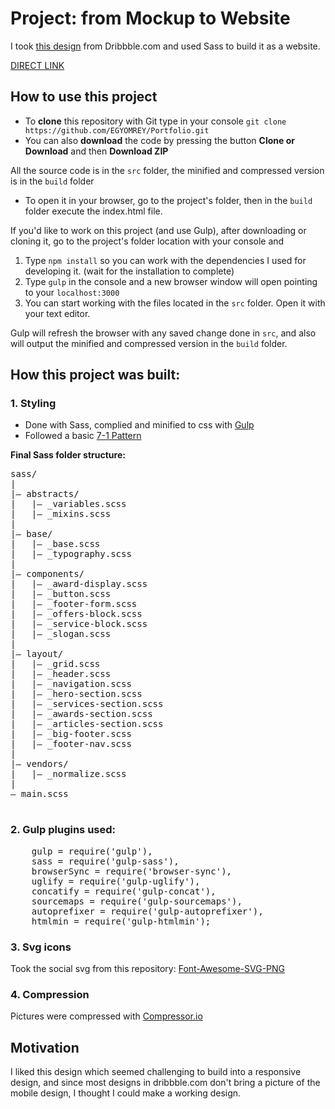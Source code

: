 # Project: from Mockup to Website

I took [this design](https://egyomrey.github.io/From-Mockup-to-Website/Dribbble%20mockup.jpg) from Dribbble.com and used Sass to build it as a website.

[DIRECT LINK](https://egyomrey.github.io/From-Mockup-to-Website/build/index.html)

## How to use this project
- To **clone** this repository with Git type in your console `git clone https://github.com/EGYOMREY/Portfolio.git`
- You can also **download** the code by pressing the button **Clone or Download** and then **Download ZIP**

All the source code is in the `src` folder, the minified and compressed version is in the `build` folder

- To open it in your browser, go to the project's folder, then in the `build` folder execute the index.html file.

If you'd like to work on this project (and use Gulp), after downloading or cloning it, go to the project's folder location with your console and 

1. Type `npm install` so you can work with the dependencies I used for developing it. (wait for the installation to complete)
2. Type `gulp` in the console and a new browser window will open pointing to your `localhost:3000` 
3. You can start working with the files located in the `src` folder. Open it with your text editor.

Gulp will refresh the browser with any saved change done in `src`, and also will output the minified and compressed version in the `build` folder.

## How this project was built:

### 1. Styling

- Done with Sass, complied and minified to css with [Gulp](https://gulpjs.com/)
- Followed a basic [7-1 Pattern](https://sass-guidelin.es/#the-7-1-pattern)

**Final Sass folder structure:**
 <pre>
sass/  
|  
|– abstracts/  
|   |– _variables.scss 
|   |– _mixins.scss
|  
|– base/  
|   |– _base.scss  
|   |– _typography.scss  
|  
|– components/  
|   |– _award-display.scss
|   |– _button.scss   
|   |– _footer-form.scss  
|   |– _offers-block.scss  
|   |– _service-block.scss  
|   |– _slogan.scss         
|  
|– layout/  
|   |– _grid.scss  
|   |– _header.scss
|   |– _navigation.scss         
|   |– _hero-section.scss       
|   |– _services-section.scss       
|   |– _awards-section.scss     
|   |– _articles-section.scss
|   |– _big-footer.scss
|   |– _footer-nav.scss     
|  
|– vendors/  
|   |– _normalize.scss   
|  
– main.scss           
 </pre>

### 2. Gulp plugins used:
 <pre>
    gulp = require('gulp'),
    sass = require('gulp-sass'),
    browserSync = require('browser-sync'),
    uglify = require('gulp-uglify'),
    concatify = require('gulp-concat'),
    sourcemaps = require('gulp-sourcemaps'),
    autoprefixer = require('gulp-autoprefixer'),
    htmlmin = require('gulp-htmlmin');
</pre>

### 3. Svg icons

Took the social svg from this repository: 
[Font-Awesome-SVG-PNG](https://github.com/encharm/Font-Awesome-SVG-PNG)

### 4. Compression

Pictures were compressed with [Compressor.io](https://compressor.io)

## Motivation
I liked this design which seemed challenging to build into a responsive design, and since most designs in dribbble.com don't bring a picture of the mobile design, I thought I could make a working design.

